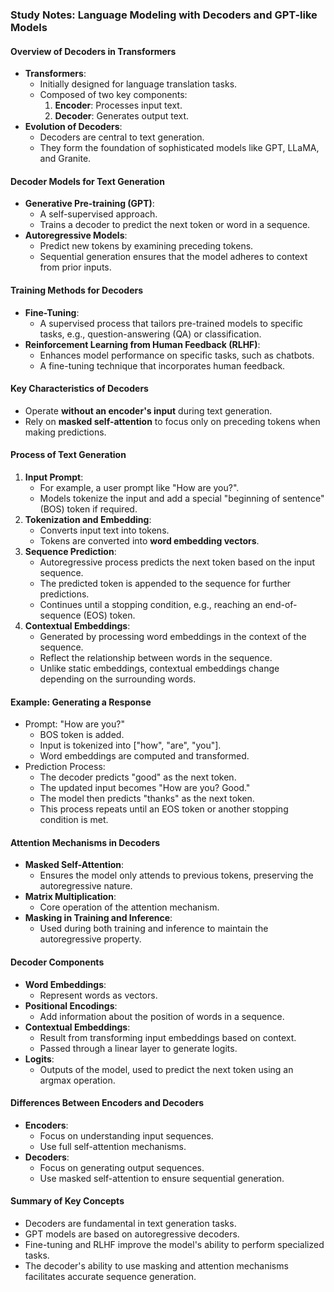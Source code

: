 ### Study Notes: Language Modeling with Decoders and GPT-like Models

#### Overview of Decoders in Transformers

- **Transformers**:
  - Initially designed for language translation tasks.
  - Composed of two key components:
    1. **Encoder**: Processes input text.
    2. **Decoder**: Generates output text.
- **Evolution of Decoders**:
  - Decoders are central to text generation.
  - They form the foundation of sophisticated models like GPT, LLaMA, and Granite.

#### Decoder Models for Text Generation

- **Generative Pre-training (GPT)**:
  - A self-supervised approach.
  - Trains a decoder to predict the next token or word in a sequence.
- **Autoregressive Models**:
  - Predict new tokens by examining preceding tokens.
  - Sequential generation ensures that the model adheres to context from prior inputs.

#### Training Methods for Decoders

- **Fine-Tuning**:
  - A supervised process that tailors pre-trained models to specific tasks, e.g., question-answering (QA) or classification.
- **Reinforcement Learning from Human Feedback (RLHF)**:
  - Enhances model performance on specific tasks, such as chatbots.
  - A fine-tuning technique that incorporates human feedback.

#### Key Characteristics of Decoders

- Operate **without an encoder's input** during text generation.
- Rely on **masked self-attention** to focus only on preceding tokens when making predictions.

#### Process of Text Generation

1. **Input Prompt**:
   - For example, a user prompt like "How are you?".
   - Models tokenize the input and add a special "beginning of sentence" (BOS) token if required.
2. **Tokenization and Embedding**:
   - Converts input text into tokens.
   - Tokens are converted into **word embedding vectors**.
3. **Sequence Prediction**:
   - Autoregressive process predicts the next token based on the input sequence.
   - The predicted token is appended to the sequence for further predictions.
   - Continues until a stopping condition, e.g., reaching an end-of-sequence (EOS) token.
4. **Contextual Embeddings**:
   - Generated by processing word embeddings in the context of the sequence.
   - Reflect the relationship between words in the sequence.
   - Unlike static embeddings, contextual embeddings change depending on the surrounding words.

#### Example: Generating a Response

- Prompt: "How are you?"
  - BOS token is added.
  - Input is tokenized into ["how", "are", "you"].
  - Word embeddings are computed and transformed.
- Prediction Process:
  - The decoder predicts "good" as the next token.
  - The updated input becomes "How are you? Good."
  - The model then predicts "thanks" as the next token.
  - This process repeats until an EOS token or another stopping condition is met.

#### Attention Mechanisms in Decoders

- **Masked Self-Attention**:
  - Ensures the model only attends to previous tokens, preserving the autoregressive nature.
- **Matrix Multiplication**:
  - Core operation of the attention mechanism.
- **Masking in Training and Inference**:
  - Used during both training and inference to maintain the autoregressive property.

#### Decoder Components

- **Word Embeddings**:
  - Represent words as vectors.
- **Positional Encodings**:
  - Add information about the position of words in a sequence.
- **Contextual Embeddings**:
  - Result from transforming input embeddings based on context.
  - Passed through a linear layer to generate logits.
- **Logits**:
  - Outputs of the model, used to predict the next token using an argmax operation.

#### Differences Between Encoders and Decoders

- **Encoders**:
  - Focus on understanding input sequences.
  - Use full self-attention mechanisms.
- **Decoders**:
  - Focus on generating output sequences.
  - Use masked self-attention to ensure sequential generation.

#### Summary of Key Concepts

- Decoders are fundamental in text generation tasks.
- GPT models are based on autoregressive decoders.
- Fine-tuning and RLHF improve the model's ability to perform specialized tasks.
- The decoder's ability to use masking and attention mechanisms facilitates accurate sequence generation.
